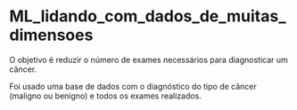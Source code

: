 # ML_lidando_com_dados_de_muitas_dimensoes

O objetivo é reduzir o número de exames necessários para diagnosticar um câncer. 

Foi usado uma base de dados com o diagnóstico do tipo de câncer (maligno ou benigno) e todos os exames realizados.
